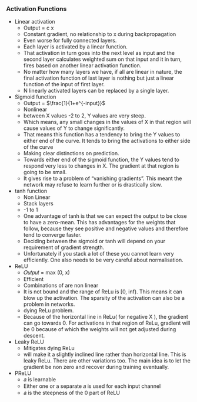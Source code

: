 ### Activation Functions

- Linear activation
	- Output = c x  
	- Constant gradient, no relationship to x during backpropagation
	- Even worse for fully connected layers. 
	- Each layer is activated by a linear function. 
	- That activation in turn goes into the next level as input and the second layer calculates weighted sum on that input and it in turn, fires based on another linear activation function. 
	- No matter how many layers we have, if all are linear in nature, the final activation function of last layer is nothing but just a linear function of the input of first layer.
	- N linearly activated layers can be replaced by a single layer.
- Sigmoid function
	- Output = $\frac{1}{1+e^{-input}}$
	- Nonlinear
	- between X values -2 to 2, Y values are very steep. 
	- Which means, any small changes in the values of X in that region will cause values of Y to change significantly. 
	- That means this function has a tendency to bring the Y values to either end of the curve. It tends to bring the activations to either side of the curve
	- Making clear distinctions on prediction.
	- Towards either end of the sigmoid function, the Y values tend to respond very less to changes in X. The gradient at that region is going to be small. 
	- It gives rise to a problem of “vanishing gradients”. This meant the network may refuse to learn further or is drastically slow.
- tanh function
	- Non Linear 
	- Stack layers
	- -1 to 1
	- One advantage of tanh is that we can expect the output to be close to have a zero-mean. This has advantages for the weights that follow, because they see positive and negative values and therefore tend to converge faster.
	- Deciding between the sigmoid or tanh will depend on your requirement of gradient strength. 
	- Unfortunately if you stack a lot of these you cannot learn very efficiently. One also needs to be very careful about normalisation.
- ReLU
	- 𝑂𝑢𝑡𝑝𝑢𝑡 = max (0, x)
	- Efficient 
	- Combinations of are non linear
	- It is not bound and the range of ReLu is \[0, inf). This means it can blow up the activation. The sparsity of the activation can also be a problem in networks. 
	- dying ReLu problem. 
	- Because of the horizontal line in ReLu( for negative X ), the gradient can go towards 0. For activations in that region of ReLu, gradient will be 0 because of which the weights will not get adjusted during descent.
- Leaky ReLU
	- Mitigates dying ReLu
	- will make it a slightly inclined line rather than horizontal line. This is leaky ReLu. There are other variations too. The main idea is to let the gradient be non zero and recover during training eventually.
- PReLU
	- 𝑎 is learnable 
	- Either one or a separate 𝑎 is used for each input channel
	- 𝑎 is the steepness of the 0 part of ReLU